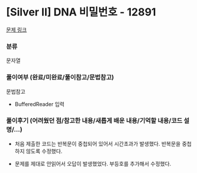 # [Silver II] DNA 비밀번호 - 12891 

[문제 링크](https://www.acmicpc.net/problem/12891) 

### 분류

문자열

### 풀이여부 (완료/미완료/풀이참고/문법참고)

문법참고
- BufferedReader 입력


### 풀이후기 (어려웠던 점/참고한 내용/새롭게 배운 내용/기억할 내용/코드 설명/...)

- 처음 제출한 코드는 반복문이 중첩되어 있어서 시간초과가 발생했다. 반복문을 중첩하지 않도록 수정했다.
  
  
- 문제를 제대로 안읽어서 오답이 발생했었다. 부등호를 추가해서 수정했다.

  

